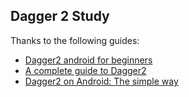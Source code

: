 ## Dagger 2 Study



Thanks to the following guides:
		
- [Dagger2 android for beginners](https://medium.com/@harivigneshjayapalan/dagger-2-for-android-beginners-introduction-be6580cb3edb)
- [A complete guide to Dagger2 ](https://blog.mindorks.com/a-complete-guide-to-learn-dagger-2-b4c7a570d99c)
- [Dagger2 on Android: The simple way](https://proandroiddev.com/dagger-2-on-android-the-simple-way-f706a2c597e9)